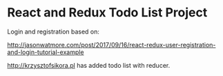 # React and Redux Todo List Project


Login and registration based on:

http://jasonwatmore.com/post/2017/09/16/react-redux-user-registration-and-login-tutorial-example

http://krzysztofsikora.pl has added todo list with reducer.

